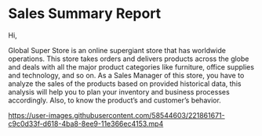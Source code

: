 # Sales Summary Report
Hi, 

Global Super Store is an online supergiant store that has worldwide operations. This store
takes orders and delivers products across the globe and deals with all the major product
categories like furniture, office supplies and technology, and so on.
As a Sales Manager of this store, you have to analyze the sales of the products based on
provided historical data, this analysis will help you to plan your inventory and business
processes accordingly. Also, to know the product’s and customer’s behavior. 


https://user-images.githubusercontent.com/58544603/221861671-c9c0d33f-d618-4ba8-8ee9-11e366ec4153.mp4

